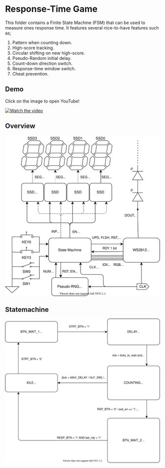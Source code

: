 # Response-Time Game
This folder contains a Finite State Machine (FSM) that can be used to measure ones response time. It features several nice-to-have features such as;

1. Pattern when counting down.
2. High-score tracking.
3. Circular shifting on new high-score.
4. Pseudo-Random initial delay.
5. Count-down direction switch.
6. Response-time window switch.
7. Cheat prevention.

## Demo
Click on the image to open YouTube!

[![Watch the video](https://i9.ytimg.com/vi_webp/1ZETlR-mb2E/mqdefault.webp?v=61740db2&sqp=CLSo0IsG&rs=AOn4CLBTOKiR-ExctfN_rtNrEvuOl56xaw)](https://youtu.be/1ZETlR-mb2E)


## Overview

![Overview](doc/Overview.svg "Overview")

## Statemachine

![State-Transition Diagram](doc/State-Transition-Diagram.svg "State-Transition Diagram")